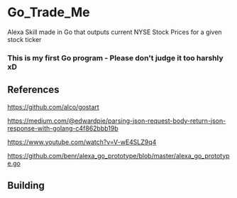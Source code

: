 # Go_Trade_Me
Alexa Skill made in Go that outputs current NYSE Stock Prices for a given stock ticker

### This is my first Go program - Please don't judge it too harshly xD

## References

https://github.com/alco/gostart

https://medium.com/@edwardpie/parsing-json-request-body-return-json-response-with-golang-c4f862bbb19b

https://www.youtube.com/watch?v=V-wE4SLZ9q4

https://github.com/benr/alexa_go_prototype/blob/master/alexa_go_prototype.go


## Building
